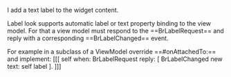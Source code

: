 I add a text label to the widget content. 

Label look supports automatic label or text property binding to the view model.
For that a view model must respond to the ==BrLabelRequest== and reply with a corresponding ==BrLabelChanged== event.

For example in a subclass of a ViewModel override ==#onAttachedTo:== and implement:
[[[
	self when: BrLabelRequest reply: [ BrLabelChanged new text: self label ].
]]]